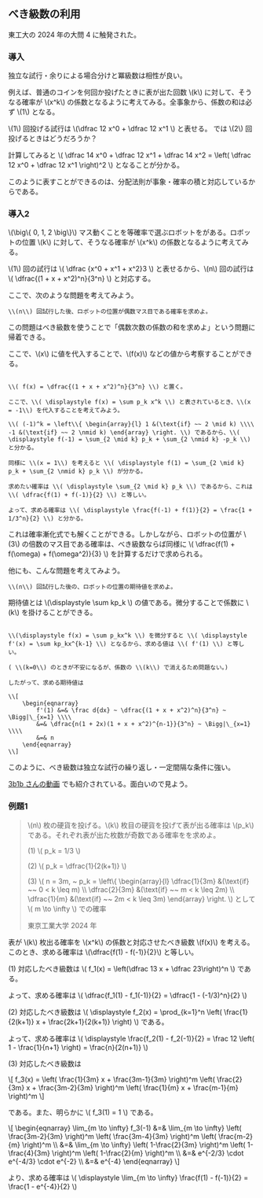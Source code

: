 ## べき級数の利用

東工大の 2024 年の大問 4 に触発された。

### 導入

独立な試行・余りによる場合分けと冪級数は相性が良い。

例えば、普通のコインを何回か投げたときに表が出た回数 \\(k\\) に対して、そうなる確率が \\(x^k\\) の係数となるように考えてみる。全事象から、係数の和は必ず \\(1\\) となる。

\\(1\\) 回投げる試行は \\(\dfrac 12 x^0 + \dfrac 12 x^1 \\) と表せる。 では \\(2\\) 回投げるときはどうだろうか？

計算してみると \\( \dfrac 14 x^0 + \dfrac 12 x^1 + \dfrac 14 x^2 = \left( \dfrac 12 x^0 + \dfrac 12 x^1 \right)^2 \\) となることが分かる。

このように表すことができるのは、分配法則が事象・確率の積と対応しているからである。

### 導入2

\\(\big\\{ 0, 1, 2 \big\\}\\) マス動くことを等確率で選ぶロボットをがある。ロボットの位置 \\(k\\) に対して、そうなる確率が \\(x^k\\) の係数となるように考えてみる。

\\(1\\) 回の試行は \\( \dfrac {x^0 + x^1 + x^2}3 \\) と表せるから、\\(n\\) 回の試行は \\( \dfrac{(1 + x + x^2)^n}{3^n} \\) と対応する。

ここで、次のような問題を考えてみよう。

```admonish question title="問題"
\\(n\\) 回試行した後、ロボットの位置が偶数マス目である確率を求めよ。
```

この問題はべき級数を使うことで「偶数次数の係数の和を求めよ」という問題に帰着できる。

ここで、\\(x\\) に値を代入することで、\\(f(x)\\) などの値から考察することができる。


```admonish success title="解答"

\\( f(x) = \dfrac{(1 + x + x^2)^n}{3^n} \\) と置く。

ここで、\\( \displaystyle f(x) = \sum p_k x^k \\) と表されているとき、\\(x = -1\\) を代入することを考えてみよう。

\\( (-1)^k = \left\\{ \begin{array}{l} 1 &(\text{if} ~~ 2 \mid k) \\\\ -1 &(\text{if} ~~ 2 \nmid k) \end{array} \right. \\) であるから、\\( \displaystyle f(-1) = \sum_{2 \mid k} p_k + \sum_{2 \nmid k} -p_k \\) と分かる。

同様に \\(x = 1\\) を考えると \\( \displaystyle f(1) = \sum_{2 \mid k} p_k + \sum_{2 \nmid k} p_k \\) が分かる。

求めたい確率は \\( \displaystyle \sum_{2 \mid k} p_k \\) であるから、これは \\( \dfrac{f(1) + f(-1)}{2} \\) と等しい。

よって、求める確率は \\( \displaystyle \frac{f(-1) + f(1)}{2} = \frac{1 + 1/3^n}{2} \\) と分かる。

```

これは確率漸化式でも解くことができる。しかしながら、ロボットの位置が \\(3\\) の倍数のマス目である確率は、べき級数ならば同様に \\( \dfrac{f(1) + f(\omega) + f(\omega^2)}{3} \\) を計算するだけで求められる。

他にも、こんな問題を考えてみよう。

```admonish question title="問題"
\\(n\\) 回試行した後の、ロボットの位置の期待値を求めよ。
```

期待値とは \\(\displaystyle \sum kp_k \\) の値である。微分することで係数に \\(k\\) を掛けることができる。

```admonish success title="解答"

\\(\displaystyle f(x) = \sum p_kx^k \\) を微分すると \\( \displaystyle f'(x) = \sum kp_kx^{k-1} \\) となるから、求める値は \\( f'(1) \\) と等しい。

( \\(k=0\\) のときが不安になるが、係数の \\(k\\) で消えるため問題ない。)

したがって、求める期待値は

\\[
    \begin{eqnarray}
        f'(1) &=& \frac d{dx} ~ \dfrac{(1 + x + x^2)^n}{3^n} ~ \Bigg|\_{x=1} \\\\
        &=& \dfrac{n(1 + 2x)(1 + x + x^2)^{n-1}}{3^n} ~ \Bigg|\_{x=1} \\\\
        &=& n
    \end{eqnarray}
\\]
```

このように、べき級数は独立な試行の繰り返し・一定間隔な条件に強い。

[3b1b さんの動画](https://www.youtube.com/watch?v=bOXCLR3Wric) でも紹介されている。面白いので見よう。



### 例題1

> \\(n\\) 枚の硬貨を投げる。\\(k\\) 枚目の硬貨を投げて表が出る確率は \\(p_k\\) である。それぞれ表が出た枚数が奇数である確率をを求めよ。
>
> (1) \\( p_k = 1/3 \\)
> 
> (2) \\( p_k = \dfrac{1}{2(k+1)} \\)
>
> (3) \\( n = 3m, ~ p_k = \left\\{ \begin{array}{l} \dfrac{1}{3m} &(\text{if} ~~ 0 < k \leq m) \\\\ \dfrac{2}{3m} &(\text{if} ~~ m < k \leq 2m) \\\\ \dfrac{1}{m} &(\text{if} ~~ 2m < k \leq 3m) \end{array} \right. \\) として \\( m \to \infty \\) での確率
>
> 東京工業大学 2024 年

表が \\(k\\) 枚出る確率を \\(x^k\\) の係数と対応させたべき級数 \\(f(x)\\) を考える。このとき、求める確率は \\(\dfrac{f(1) - f(-1)}{2}\\) と等しい。

(1) 対応したべき級数は \\( f_1(x) = \left(\dfrac 13 x + \dfrac 23\right)^n \\) である。

よって、求める確率は \\( \dfrac{f_1(1) - f_1(-1)}{2} = \dfrac{1 - (-1/3)^n}{2} \\)

(2) 対応したべき級数は \\( \displaystyle f_2(x) = \prod_{k=1}^n \left( \frac{1}{2(k+1)} x + \frac{2k+1}{2(k+1)} \right) \\) である。

よって、求める確率は \\( \displaystyle \frac{f_2(1) - f_2(-1)}{2} = \frac 12 \left( 1 - \frac{1}{n+1} \right) = \frac{n}{2(n+1)} \\)

(3) 対応したべき級数は

\\[
    f_3(x) = \left( \frac{1}{3m} x + \frac{3m-1}{3m} \right)^m \left( \frac{2}{3m} x + \frac{3m-2}{3m} \right)^m \left( \frac{1}{m} x + \frac{m-1}{m} \right)^m
\\]

である。また、明らかに \\( f_3(1) = 1 \\) である。

\\[
    \begin{eqnarray}
        \lim_{m \to \infty} f_3(-1) &=& \lim_{m \to \infty} \left( \frac{3m-2}{3m} \right)^m \left( \frac{3m-4}{3m} \right)^m \left( \frac{m-2}{m} \right)^m \\\\
            &=& \lim_{m \to \infty} \left( 1-\frac{2}{3m} \right)^m \left( 1-\frac{4}{3m} \right)^m \left( 1-\frac{2}{m} \right)^m \\\\
            &=& e^{-2/3} \cdot e^{-4/3} \cdot e^{-2} \\\\
            &=& e^{-4}
    \end{eqnarray}
\\]

より、求める確率は \\( \displaystyle \lim_{m \to \infty} \frac{f(1) - f(-1)}{2} = \frac{1 - e^{-4}}{2} \\)
